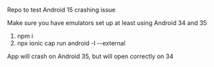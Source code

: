 Repo to test Android 15 crashing issue

Make sure you have emulators set up at least using Android 34 and 35

1. npm i
2. npx ionic cap run android -l --external

App will crash on Android 35, but will open correctly on 34

